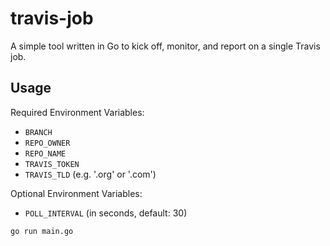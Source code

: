 # travis-job
A simple tool written in Go to kick off, monitor, and report on a single Travis job.

## Usage
Required Environment Variables:
* `BRANCH`
* `REPO_OWNER`
* `REPO_NAME`
* `TRAVIS_TOKEN`
* `TRAVIS_TLD` (e.g. '.org' or '.com')

Optional Environment Variables:
* `POLL_INTERVAL` (in seconds, default: 30)

`go run main.go`